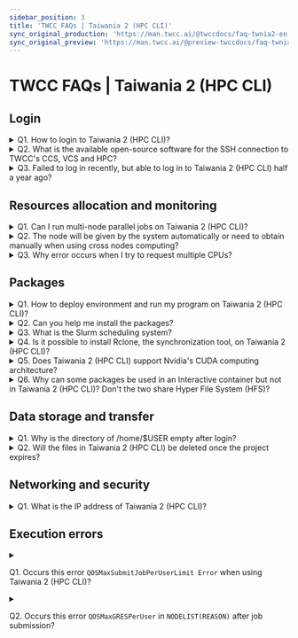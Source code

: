 ```yaml
---
sidebar_position: 3
title: 'TWCC FAQs | Taiwania 2 (HPC CLI)'
sync_original_production: 'https://man.twcc.ai/@twccdocs/faq-twnia2-en' 
sync_original_preview: 'https://man.twcc.ai/@preview-twccdocs/faq-twnia2-en'
---
```


# TWCC FAQs | Taiwania 2 (HPC CLI)

## Login
<details>

<summary> Q1. How to login to Taiwania 2 (HPC CLI)?</summary>

Login using SSH connection with the login node of ln01.twcc.ai. Enter your supercomputer account and supercomputer password to complete the login. For detailed steps, refer to <ins><a href = "https://man.twcc.ai/@twccdocs/doc-twnia2-main-zh/%2F%40twccdocs%2Fguide-twnia2-prerequisite-for-connection-zh">this document</a></ins> for more information.



</details>

<details>

<summary> Q2. What is the available open-source software for the SSH connection to TWCC's CCS, VCS and HPC?</summary>

Available open-source software includes MobaXterm, PuTTY, VSCode, etc.

</details>

<details>

<summary> Q3. Failed to log in recently, but able to log in to Taiwania 2 (HPC CLI) half a year ago?</summary>

The validity period of supercomputer password is 180 days. Please reset the expired password in [<ins>Member Center<i class="fa fa-question-circle fa-question-circle-for-service" aria-hidden="true"></i></ins>](https://man.twcc.ai/@twsdocs/howto-service-access-service-zh) before you can re-login successfully.

</details>

<div style={{height:10+'px'}}></div>


## Resources allocation and monitoring


<details>

<summary> Q1. Can I run multi-node parallel jobs on Taiwania 2 (HPC CLI)?</summary>

You can request resources using [<ins>Slurm</ins>](https://man.twcc.ai/@twccdocs/doc-twnia2-main-en/%2F%40twccdocs%2Fguide-twnia2-slurm-intro-en) and run multi-node parallel jobs with equal distribution of high workloads to improve the processing efficiency.

</details>

<details>

<summary> Q2. The node will be given by the system automatically or need to obtain manually when using cross nodes computing?</summary>

You can use Slurm command to obtain nodes, refer to [<ins>this document</ins>](https://man.twcc.ai/@twccdocs/doc-twnia2-main-en/%2F%40twccdocs%2Fguide-twnia2-job-parameter-en) for more information.

</details>

<details>

<summary> Q3. Why error occurs when I try to request multiple CPUs?</summary>

Please make sure the ratio of the resources is based on 1 GPU : 4 CPU : 90 GB Memory. For example, the number of GPU should be 8 if you need 32 CPUs.

</details>

<div style={{height:10+'px'}}></div>



## Packages

<details>

<summary> Q1. How to deploy environment and run my program on Taiwania 2 (HPC CLI)?</summary>

1. Conda: Use simple Conda commands to install packages and switch to your specific virtual environment. Also, with different versions of Python, Conda can reduce the compatibility problems of multiple package versions. For more information, please refer to [<ins>this document</ins>](https://man.twcc.ai/@twccdocs/doc-twnia2-main-zh/https%3A%2F%2Fman.twcc.ai%2F%40twccdocs%2Fhowto-twnia2-conda-manage-packages-submit-job-zh).
2. Singularity: By using Singularity to pack the packages and programs you need, you can create a container environment on Taiwania 2 (HPC CLI) and deploy, move and share your packages rapidly. For more information, please refer to [<ins>this document</ins>](https://man.twcc.ai/@twccdocs/doc-twnia2-main-zh/https%3A%2F%2Fman.twcc.ai%2F%40twccdocs%2Fhowto-twnia2-create-sglrt-container-zh).


</details>

<details>

<summary> Q2. Can you help me install the packages?</summary>

You have the permission to install the package freely, please install it yourself according to your needs. In addition, we recommend that you use **Conda** or **Singularity** container to manage your packages.

</details>


<details>

<summary> Q3. What is the Slurm scheduling system?</summary>

Please refer to [<ins>this document</ins>](https://man.twcc.ai/@twccdocs/doc-twnia2-main-zh/%2F%40twccdocs%2Fguide-twnia2-slurm-intro-zh) for the detailed description of Slurm system architecture.

</details>

<details>

<summary> Q4. Is it possible to install Rclone, the synchronization tool, on Taiwania 2 (HPC CLI)?</summary>


Taiwania 2 (HPC CLI) has the latest version of Rclone installed. You can use the `module load rclone` command to obtain the environment of Rclone. Rclone is written in Go language and can be used directly after unzipping in your home directory.

</details>

<details>

<summary> Q5. Does Taiwania 2 (HPC CLI) support Nvidia's CUDA computing architecture?</summary>

Yes, you can use the `module avail` command on Taiwania 2 (HPC CLI) to list available modules and use the `module load` command to select the the CUDA version you need.

</details>

<details>

<summary> Q6. Why can some packages be used in an Interactive container but not in Taiwania 2 (HPC CLI)? Don't the two share Hyper File System (HFS)?</summary>

The storage environment of the two is the same, but the computing environment is different:

- The computing environment of the Interactive container is built using the TWCC container image file.
- Taiwania 2 (HPC CLI) requires users to deploy their own computing environment. <br/><i class="fa fa-lightbulb-o fa-20" aria-hidden="true"></i> <b>Tip:</b> Taiwania 2 (HPC CLI) may use the `module` command to load the required packages. Refer to 
<ins><a href = "https://man.twcc.ai/@twccdocs/doc-twnia2-main-en/%2F%40twccdocs%2Fguide-twnia2-module-intro-en">this document</a></ins> for usage.

</details>

<div style={{height:10+'px'}}></div>


## Data storage and transfer

<details>

<summary> Q1. Why is the directory of /home/$USER empty after login?</summary>

The storage space of Taiwania 2 (HPC CLI) is Hyper File System. Only you have full permission, so the storage space will be empty if you never load any data.

</details>

<details>

<summary> Q2. Will the files in Taiwania 2 (HPC CLI) be deleted once the project expires?</summary>

The storage space is bound with your personal account, so the files will not be deleted along with the project after the project expires.

<i class="fa fa-exclamation-triangle fa-20" aria-hidden="true"></i> <b>Important:</b> <b>The system will regularly clean up the resources under the TWCC account that have not been used for a long time. Please be sure to back up your data regularly.</b>

</details>

<div style={{height:10+'px'}}></div>


## Networking and security
<details>

<summary> Q1. What is the IP address of Taiwania 2 (HPC CLI)?</summary>

203.145.219.98

</details>

<div style={{height:10+'px'}}></div>


## Execution errors
<details>

<summary> 

Q1. Occurs this error `QOSMaxSubmitJobPerUserLimit Error` when using Taiwania 2 (HPC CLI)?

</summary>

This error message showed that you have submitted over 20 computing job (queue **gtest** is for experimental use, only able to submit 5 jobs).

When the error occurs, you are recommended to use the `squeue` command to check the job state and cancel the pending or running job using the `scancel` command to reduce the quantity of the job. 

For instructions on using Queues and computing resources, please refer to <a href = "https://man.twcc.ai/@twccdocs/doc-twnia2-main-zh/%2F%40twccdocs%2Fguide-twnia2-queue-zh">this document</a>.


</details>

<details>

<summary>

 Q2. Occurs this error `QOSMaxGRESPerUser` in `NODELIST(REASON)` after job submission? 

</summary> 

This error message showed that you have reached the maximum number of GPUs calculated by Taiwania 2 (HPC CLI) (the base system is set to 40 GPUs).

For instructions on using Queues and computing resources, please refer to <a href = "https://man.twcc.ai/@twccdocs/doc-twnia2-main-zh/https%3A%2F%2Fman.twcc.ai%2F%40twccdocs%2Fguide-twnia2-queue-zh">this document</a>. If you reach the limit, you will not be able to submit your work, so please ask for less GPU resources.
    
</details>